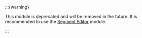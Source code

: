 :::{warning}

This module is deprecated and will be removed in the future. It is recommended to use the [Segment Editor](segmenteditor.md) module.

:::

```{include} ../../_moduledescriptions/RobustStatisticsSegmenterOverview.md
```

```{include} ../../_moduledescriptions/RobustStatisticsSegmenterParameters.md
```
